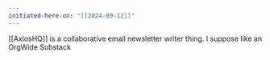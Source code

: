 ```yaml
---
initiated-here-on: "[[2024-09-12]]"
---
```



[[AxiosHQ]] is a collaborative email newsletter writer thing.  I suppose like an OrgWide Substack



